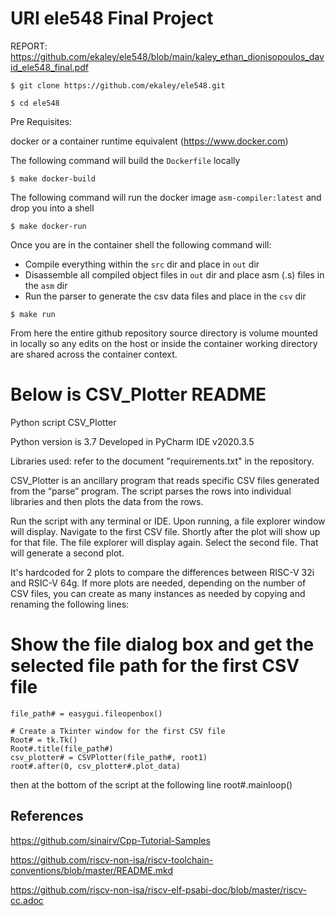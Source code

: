 # URI ele548 Final Project
REPORT: https://github.com/ekaley/ele548/blob/main/kaley_ethan_dionisopoulos_david_ele548_final.pdf

`$ git clone https://github.com/ekaley/ele548.git`

`$ cd ele548`

Pre Requisites:

docker or a container runtime equivalent (https://www.docker.com)

The following command will build the `Dockerfile` locally

`$ make docker-build`

The following command will run the docker image `asm-compiler:latest` and drop you into a shell

`$ make docker-run`

Once you are in the container shell the following command will:
- Compile everything within the `src` dir and place in `out` dir
- Disassemble all compiled object files in `out` dir and place asm (.s) files in the `asm` dir
- Run the parser to generate the csv data files and place in the `csv` dir

`$ make run`

From here the entire github repository source directory is volume mounted in locally so any edits on the host
or inside the container working directory are shared across the container context.






# Below is CSV_Plotter README

Python script CSV_Plotter

Python version is 3.7
Developed in PyCharm IDE v2020.3.5

Libraries used: refer to the document "requirements.txt" in the repository.

CSV_Plotter is an ancillary program that reads specific CSV files generated from the “parse” program. The script parses the rows into individual libraries and then plots the data from the rows. 


Run the script with any terminal or IDE. Upon running, a file explorer window will display. Navigate to the first CSV file. Shortly after the plot will show up for that file. The file explorer will display again. Select the second file. That will generate a second plot.

It's hardcoded for 2 plots to compare the differences between RISC-V 32i and RSIC-V 64g. If more plots are needed, depending on the number of CSV files, you can create as many instances as needed by copying and renaming the following lines:


# Show the file dialog box and get the selected file path for the first CSV file
    file_path# = easygui.fileopenbox()

    # Create a Tkinter window for the first CSV file
    Root# = tk.Tk()
    Root#.title(file_path#)
    csv_plotter# = CSVPlotter(file_path#, root1)
    root#.after(0, csv_plotter#.plot_data)


then at the bottom of the script at the following line
root#.mainloop()


## References

https://github.com/sinairv/Cpp-Tutorial-Samples

https://github.com/riscv-non-isa/riscv-toolchain-conventions/blob/master/README.mkd

https://github.com/riscv-non-isa/riscv-elf-psabi-doc/blob/master/riscv-cc.adoc


